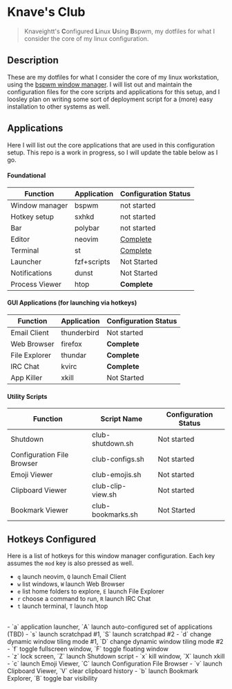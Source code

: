 # Knave's Club
> Knaveightt's **C**onfigured **L**inux **U**sing **B**spwm, my dotfiles for
> what I consider the core of my linux configuration.

## Description
These are my dotfiles for what I consider the core of my linux workstation,
using the [bspwm window manager](https://github.com/baskerville/bspwm). I will
list out and maintain the configuration files for the core scripts and
applications for this setup, and I loosley plan on writing some sort of
deployment script for a (more) easy installation to other systems as well. 

## Applications
Here I will list out the core applications that are used in this configuration
setup. This repo is a work in progress, so I will update the table below as I
go.

#### Foundational
| Function | Application | Configuration Status | 
| -------- | ----------- | -------------------- | 
| Window manager | bspwm | not started |
| Hotkey setup | sxhkd | not started |
| Bar | polybar | not started |
| Editor | neovim | [Complete](https://github.com/knaveightt/knaveovim) |
| Terminal | st | [Complete](https://github.com/knaveightt/st-knaveightt-void)
| Launcher | fzf+scripts | Not Started |
| Notifications | dunst | Not Started |
| Process Viewer | htop | **Complete** |

#### GUI Applications (for launching via hotkeys)
| Function | Application | Configuration Status | 
| -------- | ----------- | -------------------- | 
| Email Client | thunderbird | Not started |
| Web Browser | firefox | **Complete** |
| File Explorer | thundar | **Complete** |
| IRC Chat | kvirc | **Complete** |
| App Killer | xkill | Not Started |

#### Utility Scripts
| Function | Script Name | Configuration Status | 
| -------- | ----------- | -------------------- | 
| Shutdown | club-shutdown.sh | Not started |
| Configuration File Browser | club-configs.sh | Not started |
| Emoji Viewer | club-emojis.sh | Not started |
| Clipboard Viewer | club-clip-view.sh | Not started |
| Bookmark Viewer | club-bookmarks.sh | Not Started |

## Hotkeys Configured
Here is a list of hotkeys for this window manager configuration. Each key assumes the `mod` key is also pressed as well.
- `q` launch neovim, `Q` launch Email Client
- `w` list windows, `W` launch Web Browser
- `e` list home folders to explore, `E` launch File Explorer
- `r` choose a command to run, `R` launch IRC Chat
- `t` launch terminal, `T` launch htop
<br />
- `a` application launcher,  `A` launch auto-configured set of applications (TBD)
- `s` launch scratchpad #1, `S` launch scratchpad #2
- `d` change dynamic window tiling mode #1, `D` change dynamic window tiling mode #2
- `f` toggle fullscreen window, `F` toggle floating window
<br />
- `z` lock screen, `Z` launch Shutdown script
- `x` kill window, `X` launch xkill
- `c` launch Emoji Viewer, `C` launch Configuration File Browser
- `v` launch Clipboard Viewer, `V` clear clipboard history
- `b` launch Bookmark Explorer, `B` toggle bar visibility



